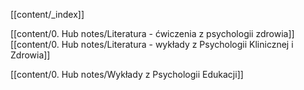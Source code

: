 [[content/_index]]

[[content/0. Hub notes/Literatura - ćwiczenia z psychologii zdrowia]]
[[content/0. Hub notes/Literatura - wykłady z Psychologii Klinicznej i Zdrowia]]

[[content/0. Hub notes/Wykłady z Psychologii Edukacji]]
